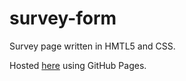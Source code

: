 # survey-form

Survey page written in HMTL5 and CSS.

Hosted [here](https://rivicodes.github.io/survey-form/) using GitHub Pages.